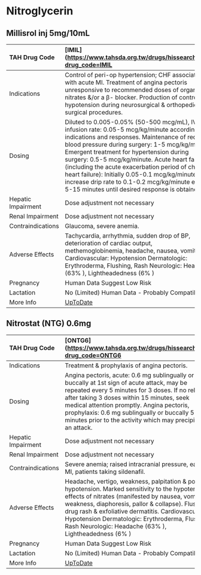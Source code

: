 # Nitroglycerin

## Millisrol inj 5mg/10mL

| TAH Drug Code      | [IMIL](https://www.tahsda.org.tw/drugs/hissearch.php?drug_code=IMIL                                                                                                                                                                                                                                                                                                                                                                                                                                        |
|:-------------------|:-----------------------------------------------------------------------------------------------------------------------------------------------------------------------------------------------------------------------------------------------------------------------------------------------------------------------------------------------------------------------------------------------------------------------------------------------------------------------------------------------------------|
| Indications        | Control of peri-op hypertension; CHF associated with acute MI. Treatment of angina pectoris unresponsive to recommended doses of organic nitrates &/or a β- blocker. Production of controlled hypotension during neurosurgical & orthopedic surgical procedures.                                                                                                                                                                                                                                           |
| Dosing             | Diluted to 0.005-0.05% (50-500 mcg/mL), IV infusion rate: 0.05-5 mcg/kg/minute according to indications and responses. Maintenance of reduced blood pressure during surgery: 1-5 mcg/kg/minute. Emergent treatment for hypertension during surgery: 0.5-5 mcg/kg/minute. Acute heart failure (including the acute exacerbation period of chronic heart failure): Initially 0.05-0.1 mcg/kg/minute, then increase drip rate to 0.1-0.2 mcg/kg/minute every 5-15 minutes until desired response is obtained. |
| Hepatic Impairment | Dose adjustment not necessary                                                                                                                                                                                                                                                                                                                                                                                                                                                                              |
| Renal Impairment   | Dose adjustment not necessary                                                                                                                                                                                                                                                                                                                                                                                                                                                                              |
| Contraindications  | Glaucoma, severe anemia.                                                                                                                                                                                                                                                                                                                                                                                                                                                                                   |
| Adverse Effects    | Tachycardia, arrhythmia, sudden drop of BP, deterioration of cardiac output, methemoglobinemia, headache, nausea, vomiting. Cardiovascular: Hypotension Dermatologic: Erythroderma, Flushing, Rash Neurologic: Headache (63% ), Lightheadedness (6% )                                                                                                                                                                                                                                                      |
| Pregnancy          | Human Data Suggest Low Risk                                                                                                                                                                                                                                                                                                                                                                                                                                                                                |
| Lactation          | No (Limited) Human Data - Probably Compatible                                                                                                                                                                                                                                                                                                                                                                                                                                                              |
| More Info          | [UpToDate](https://www.uptodate.com/contents/nitroglycerin-drug-information)                                                                                                                                                                                                                                                                                                                                                                                                                               |

## Nitrostat (NTG) 0.6mg

| TAH Drug Code      | [ONTG6](https://www.tahsda.org.tw/drugs/hissearch.php?drug_code=ONTG6                                                                                                                                                                                                                                                                                                          |
|:-------------------|:-------------------------------------------------------------------------------------------------------------------------------------------------------------------------------------------------------------------------------------------------------------------------------------------------------------------------------------------------------------------------------|
| Indications        | Treatment & prophylaxis of angina pectoris.                                                                                                                                                                                                                                                                                                                                    |
| Dosing             | Angina pectoris, acute: 0.6 mg sublingually or buccally at 1st sign of acute attack, may be repeated every 5 minutes for 3 doses. If no relief after taking 3 doses within 15 minutes, seek medical attention promptly. Angina pectoris, prophylaxis: 0.6 mg sublingually or buccally 5-10 minutes prior to the activity which may precipitate an attack.                      |
| Hepatic Impairment | Dose adjustment not necessary                                                                                                                                                                                                                                                                                                                                                  |
| Renal Impairment   | Dose adjustment not necessary                                                                                                                                                                                                                                                                                                                                                  |
| Contraindications  | Severe anemia; raised intracranial pressure, early MI, patients taking sildenafil.                                                                                                                                                                                                                                                                                             |
| Adverse Effects    | Headache, vertigo, weakness, palpitation & postural hypotension. Marked sensitivity to the hypotensive effects of nitrates (manifested by nausea, vomiting, weakness, diaphoresis, pallor & collapse). Flushing, drug rash & exfoliative dermatitis. Cardiovascular: Hypotension Dermatologic: Erythroderma, Flushing, Rash Neurologic: Headache (63% ), Lightheadedness (6% ) |
| Pregnancy          | Human Data Suggest Low Risk                                                                                                                                                                                                                                                                                                                                                    |
| Lactation          | No (Limited) Human Data - Probably Compatible                                                                                                                                                                                                                                                                                                                                  |
| More Info          | [UpToDate](https://www.uptodate.com/contents/nitroglycerin-drug-information)                                                                                                                                                                                                                                                                                                   |

